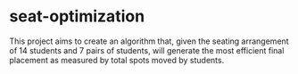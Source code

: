 # seat-optimization
This project aims to create an algorithm that, given the seating arrangement of 14 students and 7 pairs of students,
will generate the most efficient final placement as measured by total spots moved by students.
